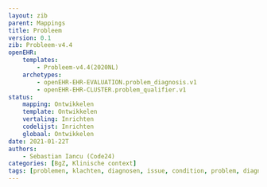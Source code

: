 ```yaml
---
layout: zib
parent: Mappings
title: Probleem
version: 0.1
zib: Probleem-v4.4
openEHR:
    templates: 
        - Probleem-v4.4(2020NL)
    archetypes: 
        - openEHR-EHR-EVALUATION.problem_diagnosis.v1
        - openEHR-EHR-CLUSTER.problem_qualifier.v1
status:
    mapping: Ontwikkelen
    template: Ontwikkelen
    vertaling: Inrichten
    codelijst: Inrichten
    globaal: Ontwikkelen
date: 2021-01-22T
authors: 
    - Sebastian Iancu (Code24)
categories: [BgZ, Klinische context]
tags: [problemen, klachten, diagnosen, issue, condition, problem, diagnosis, concern, injury, clinical impression]
---
```

